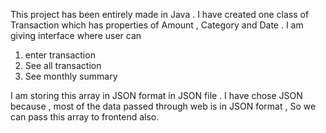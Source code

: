 This project has been entirely made in Java . I have created one class of Transaction which has properties of Amount , Category  and Date .
I am giving interface where user can 
  1. enter transaction
  2. See all transaction
  3. See monthly summary

I am storing this array in JSON format in JSON file . I have chose JSON because , most of the data passed through web is in JSON format , So we can pass this array to frontend also.
